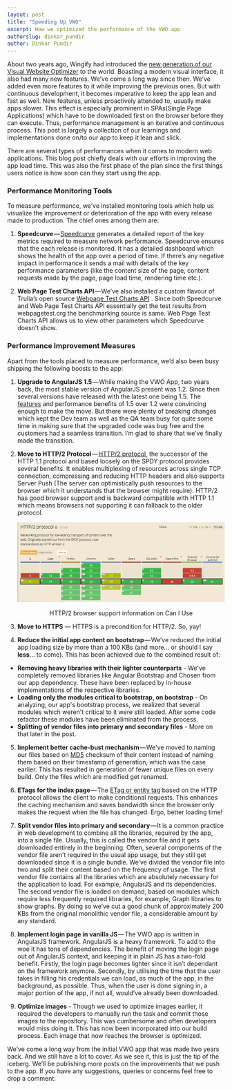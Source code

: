 ```yaml
---
layout: post
title: "Speeding Up VWO"
excerpt: How we optimized the performance of the VWO app
authorslug: dinkar_pundir
author: Dinkar Pundir
---
```



About two years ago, Wingify had introduced the [new generation of our Visual Website Optimizer][1] to the world. Boasting a modern visual interface, it also had many new features. We’ve come a long way since then. We’ve added even more features to it while improving the previous ones. But with continuous development, it becomes imperative to keep the app lean and fast as well. New features, unless proactively attended to, usually make apps slower. This effect is especially prominent in SPAs(Single Page Applications) which have to be downloaded first on the browser before they can execute. Thus, performance management is an iterative and continuous process. This post is largely a collection of our learnings and implementations done on/to our app to keep it lean and slick.

There are several types of performances when it comes to modern web applications. This blog post chiefly deals with our efforts in improving the app load time. This was also the first phase of the plan since the first things users notice is how soon can they start using the app.

### Performance Monitoring Tools

To measure performance, we’ve installed monitoring tools which help us visualize the improvement or deterioration of the app with every release made to production. The chief ones among them are:

1. **Speedcurve** — [Speedcurve][2] generates a detailed report of the key metrics required to measure network performance. Speedcurve ensures that the each release is monitored. It has a detailed dashboard which shows the health of the app over a period of time. If there’s any negative impact in performance it sends a mail with details of the key performance parameters (like the content size of the page, content requests made by the page, page load time, rendering time etc.).

2. **Web Page Test Charts API** — We’ve also installed a custom flavour of Trulia’s open source [Webpage Test Charts API][3] . Since both Speedcurve and Web Page Test Charts API essentially get the test results from webpagetest.org the benchmarking source is same. Web Page Test Charts API allows us to view other parameters which Speedcurve doesn’t show.

### Performance Improvement Measures

Apart from the tools placed to measure performance, we’d also been busy shipping the following boosts to the app: 

1. **Upgrade to AngularJS 1.5** — While making the VWO App, two years back, the most stable version of AngularJS present was 1.2. Since then several versions have released with the latest one being 1.5. The [features][4] and performance benefits of 1.5 over 1.2 were convincing enough to make the move. But there were plenty of breaking changes which kept the Dev team as well as the QA team busy for quite some time in making sure that the upgraded code was bug free and the customers had a seamless transition. I’m glad to share that we’ve finally made the transition.

2. **Move to HTTP/2 Protocol** — [HTTP/2 protocol][5], the successor of the HTTP 1.1 protocol and based loosely on the SPDY protocol provides several benefits. It enables multiplexing of resources across single TCP connection, compressing and reducing HTTP headers and also supports Server Push (The server can optimistically push resources to the browser which it understands that the browser might require). HTTP/2 has good browser support and is backward compatible with HTTP 1.1 which means browsers not supporting it can fallback to the older protocol.
  
    ![HTTP/2 support](/images/2016/09/http2-browser-support.png)

    <div style="text-align:center">HTTP/2 browser support information on Can I Use</div>

3. **Move to HTTPS** — HTTPS is a precondition for HTTP/2. So, yay!

4. **Reduce the initial app content on bootstrap** — We’ve reduced the initial app loading size by more than a 100 KBs (and more… or should I say **less**… to come). This has been achieved due to the combined result of:
  - **Removing heavy libraries with their lighter counterparts** - We've completely removed libraries like Angular Bootstrap and Chosen from our app dependency. These have been replaced by in-house implementations of the respective libraries.
  - **Loading only the modules critical to bootstrap, on bootstrap** - On analyzing, our app's bootstrap process, we realized that several modules which weren't critical to it were still loaded. After some code refactor these modules have been eliminated from the process.
  - **Splitting of vendor files into primary and secondary files** - More on that later in the post.

5. **Implement better cache-bust mechanism** — We've moved to naming our files based on [MD5][6] checksum of their content instead of naming them based on their timestamp of generation, which was the case earlier. This has resulted in generation of fewer unique files on every build. Only the files which are modified get renamed. 

6. **ETags for the index page** — The [ETag or entity tag][7] based on the HTTP protocol allows the client to make conditional requests. This enhances the caching mechanism and saves bandwidth since the browser only makes the request when the file has changed. Ergo, better loading time!

7. **Split vendor files into primary and secondary** — It is a common practice in web development to combine all the libraries, required by the app, into a single file. Usually, this is called the vendor file and it gets downloaded entirely in the beginning. Often, several components of the vendor file aren’t required in the usual app usage, but they still get downloaded since it is a single bundle. We’ve divided the vendor file into two and split their content based on the frequency of usage. The first vendor file contains all the libraries which are absolutely necessary for the application to load. For example, AngularJS and its dependencies. The second vendor file is loaded on demand, based on modules which require less frequently required libraries, for example, Graph libraries to show graphs. By doing so we’ve cut a good chunk of approximately 200 KBs from the original monolithic vendor file, a considerable amount by any standard.

8. **Implement login page in vanilla JS** — The VWO app is written in AngularJS framework. AngularJS is a heavy framework. To add to the woe it has tons of dependencies. The benefit of moving the login page out of AngularJS context, and keeping it in plain JS has a two-fold benefit. Firstly, the login page becomes lighter since it isn’t dependant on the framework anymore. Secondly, by utilising the time that the user takes in filling his credentials we can load, as much of the app, in the background, as possible. Thus, when the user is done signing in, a major portion of the app, if not all, would’ve already been downloaded.

9. **Optimize images** - Though we used to optimize images earlier, it required the developers to manually run the task and commit those images to the repository. This was cumbersome and often developers would miss doing it. This has now been incorporated into our build process. Each image that now reaches the browser is optimized. 

We’ve come a long way from the initial VWO app that was made two years back. And we still have a lot to cover. As we see it, this is just the tip of the iceberg. We’ll be publishing more posts on the improvements that we push to the app. If you have any suggestions, queries or concerns feel free to drop a comment.

  [1]: https://vwo.com/blog/launching-new-vwo/
  [2]: https://speedcurve.com/
  [3]: https://github.com/trulia/webpagetest-charts-api
  [4]: https://medium.com/google-developer-experts/angular-new-features-in-angularjs-1-5-24f9b503af15#.87u227j06
  [5]: https://en.wikipedia.org/wiki/HTTP/2
  [6]: https://en.wikipedia.org/wiki/MD5
  [7]: https://en.wikipedia.org/wiki/HTTP_ETag